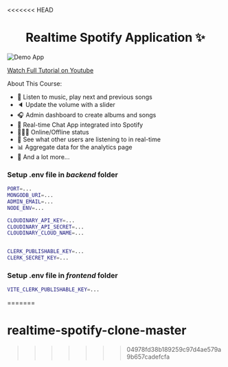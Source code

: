 <<<<<<< HEAD
<h1 align="center">Realtime Spotify Application ✨</h1>

![Demo App](/frontend/public/screenshot-for-readme.png)

[Watch Full Tutorial on Youtube](https://youtu.be/4sbklcQ0EXc)

About This Course:

-   🎸 Listen to music, play next and previous songs
-   🔈 Update the volume with a slider
-   🎧 Admin dashboard to create albums and songs
-   💬 Real-time Chat App integrated into Spotify
-   👨🏼‍💼 Online/Offline status
-   👀 See what other users are listening to in real-time
-   📊 Aggregate data for the analytics page
-   🚀 And a lot more...

### Setup .env file in _backend_ folder

```bash
PORT=...
MONGODB_URI=...
ADMIN_EMAIL=...
NODE_ENV=...

CLOUDINARY_API_KEY=...
CLOUDINARY_API_SECRET=...
CLOUDINARY_CLOUD_NAME=...


CLERK_PUBLISHABLE_KEY=...
CLERK_SECRET_KEY=...
```

### Setup .env file in _frontend_ folder

```bash
VITE_CLERK_PUBLISHABLE_KEY=...
```
=======
# realtime-spotify-clone-master
>>>>>>> 04978fd38b189259c97d4ae579a9b657cadefcfa
